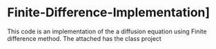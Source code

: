 # Finite-Difference-Implementation]
This code is an implementation of the a diffusion equation
using Finite difference method.
The attached has the class project 
